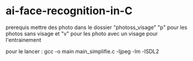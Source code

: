 # ai-face-recognition-in-C

prerequis
mettre des photo dans le dossier "photoss_visage" "p" pour les photos sans visage et "v" pour les photo avec un visage pour l'entrainement

pour le lancer :
gcc -o main main_simplifie.c -ljpeg -lm -lSDL2


